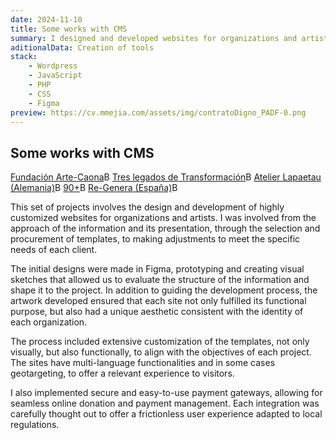 ```yaml
---
date: 2024-11-10
title: Some works with CMS
summary: I designed and developed websites for organizations and artists, adapting generic templates to their more specific needs, integrated plugins, customized functionalities and created secure payment gateways.
aditionalData: Creation of tools
stack:
    - Wordpress
    - JavaScript
    - PHP
    - CSS
    - Figma
preview: https://cv.mmejia.com/assets/img/contratoDigno_PADF-0.png
---
```


## Some works with CMS

[Fundación Arte-Caona](https://fundacioncaona.org)B
[Tres legados de Transformación](https://3ltlatam.com)B
[Atelier Lapaetau (Alemania)](https://atelierlapaetau.com)B
[90+](https://90mas.lat/)B
[Re-Genera (España)](https://re-genera.org)B

This set of projects involves the design and development of highly customized websites for organizations and artists. I was involved from the approach of the information and its presentation, through the selection and procurement of templates, to making adjustments to meet the specific needs of each client.

The initial designs were made in Figma, prototyping and creating visual sketches that allowed us to evaluate the structure of the information and shape it to the project. In addition to guiding the development process, the artwork developed ensured that each site not only fulfilled its functional purpose, but also had a unique aesthetic consistent with the identity of each organization.

The process included extensive customization of the templates, not only visually, but also functionally, to align with the objectives of each project. The sites have multi-language functionalities and in some cases geotargeting, to offer a relevant experience to visitors.

I also implemented secure and easy-to-use payment gateways, allowing for seamless online donation and payment management. Each integration was carefully thought out to offer a frictionless user experience adapted to local regulations.
